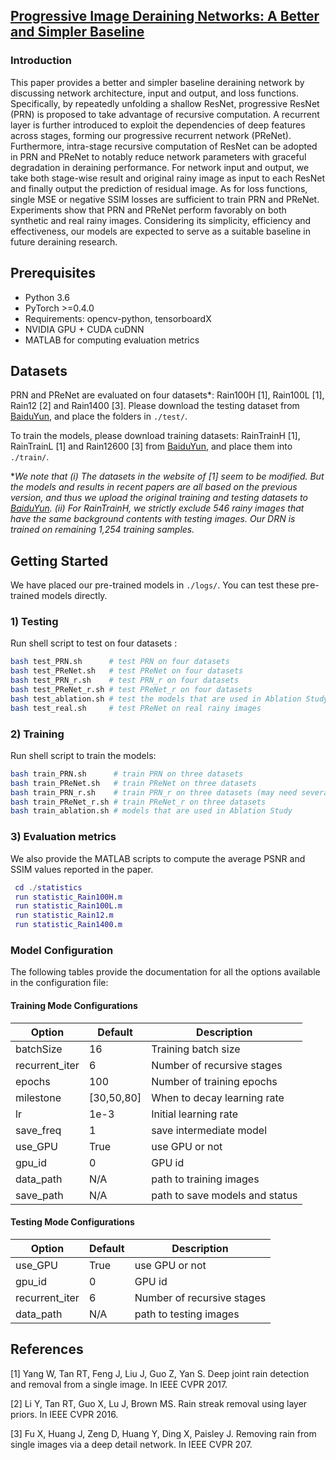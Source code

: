 ## [Progressive Image Deraining Networks: A Better and Simpler Baseline]()

### Introduction
This paper provides a better and simpler baseline deraining network by discussing network architecture, input and output, and loss functions.
Specifically, by repeatedly unfolding a shallow ResNet, progressive ResNet (PRN) is proposed to take advantage of recursive computation.
A recurrent layer is further introduced to exploit the dependencies of deep features across stages, forming our progressive recurrent network (PReNet).
Furthermore, intra-stage recursive computation of ResNet can be adopted in PRN and PReNet to notably reduce network parameters with graceful degradation in deraining performance.
For network input and output, we take both stage-wise result and original rainy image as input to each ResNet and finally output the prediction of residual image.
As for loss functions, single MSE or negative SSIM losses are sufficient to train PRN and PReNet.
Experiments show that PRN and PReNet perform favorably on both synthetic and real rainy images.
Considering its simplicity, efficiency and effectiveness, our models are expected to serve as a suitable baseline in future deraining research. 


## Prerequisites
- Python 3.6
- PyTorch >=0.4.0
- Requirements: opencv-python, tensorboardX
- NVIDIA GPU + CUDA cuDNN
- MATLAB for computing evaluation metrics


## Datasets

PRN and PReNet are evaluated on four datasets*: Rain100H [1], Rain100L [1], Rain12 [2] and Rain1400 [3]. Please download the testing dataset from [BaiduYun](https://pan.baidu.com/s/1J0q6Mrno9aMCsaWZUtmbkg), and place the folders in `./test/`.

To train the models, please download training datasets: RainTrainH [1], RainTrainL [1] and Rain12600 [3] from [BaiduYun](https://pan.baidu.com/s/1J0q6Mrno9aMCsaWZUtmbkg), and place them into `./train/`. 

*_We note that (i) The datasets in the website of [1] seem to be modified. But the models and results in recent papers are all based on the previous version, and thus we upload the original training and testing datasets to [BaiduYun](https://pan.baidu.com/s/1J0q6Mrno9aMCsaWZUtmbkg). 
(ii) For RainTrainH, we strictly exclude 546 rainy images that have the same background contents with testing images.
Our DRN is trained on remaining 1,254 training samples._


## Getting Started
We have placed our pre-trained models in `./logs/`. You can test these pre-trained models directly.

### 1) Testing

Run shell script to test on four datasets :
```bash
bash test_PRN.sh      # test PRN on four datasets
bash test_PReNet.sh   # test PReNet on four datasets
bash test_PRN_r.sh    # test PRN_r on four datasets
bash test_PReNet_r.sh # test PReNet_r on four datasets 
bash test_ablation.sh # test the models that are used in Ablation Study
bash test_real.sh     # test PReNet on real rainy images
```

### 2) Training

Run shell script to train the models:
```bash
bash train_PRN.sh      # train PRN on three datasets
bash train_PReNet.sh   # train PReNet on three datasets
bash train_PRN_r.sh    # train PRN_r on three datasets (may need several tries on Rain12600)
bash train_PReNet_r.sh # train PReNet_r on three datasets
bash train_ablation.sh # models that are used in Ablation Study
```

### 3) Evaluation metrics

We also provide the MATLAB scripts to compute the average PSNR and SSIM values reported in the paper.
 

```Matlab
 cd ./statistics
 run statistic_Rain100H.m
 run statistic_Rain100L.m
 run statistic_Rain12.m
 run statistic_Rain1400.m
```
### Model Configuration

The following tables provide the documentation for all the options available in the configuration file:

#### Training Mode Configurations

Option                 |Default        | Description
-----------------------|---------------|------------
batchSize              | 16            | Training batch size
recurrent_iter         | 6             | Number of recursive stages
epochs                 | 100           | Number of training epochs
milestone              | [30,50,80]    | When to decay learning rate
lr                     | 1e-3          | Initial learning rate
save_freq              | 1             | save intermediate model
use_GPU                | True          | use GPU or not
gpu_id                 | 0             | GPU id
data_path              | N/A           | path to training images
save_path              | N/A           | path to save models and status           

#### Testing Mode Configurations

Option                 |Default           | Description
-----------------------|------------------|------------
use_GPU                | True             | use GPU or not
gpu_id                 | 0                | GPU id
recurrent_iter         | 6                | Number of recursive stages
data_path              | N/A              | path to testing images

## References
[1] Yang W, Tan RT, Feng J, Liu J, Guo Z, Yan S. Deep joint rain detection and removal from a single image. In IEEE CVPR 2017.

[2] Li Y, Tan RT, Guo X, Lu J, Brown MS. Rain streak removal using layer priors. In IEEE CVPR 2016.

[3] Fu X, Huang J, Zeng D, Huang Y, Ding X, Paisley J. Removing rain from single images via a deep detail network. In IEEE CVPR 207.

